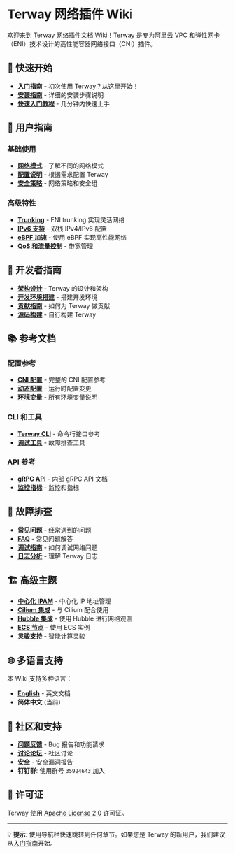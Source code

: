 # Terway 网络插件 Wiki

欢迎来到 Terway 网络插件文档 Wiki！Terway 是专为阿里云 VPC 和弹性网卡（ENI）技术设计的高性能容器网络接口（CNI）插件。

## 🚀 快速开始

- **[入门指南](入门指南.md)** - 初次使用 Terway？从这里开始！
- **[安装指南](安装指南.md)** - 详细的安装步骤说明
- **[快速入门教程](快速入门教程.md)** - 几分钟内快速上手

## 📖 用户指南

### 基础使用
- **[网络模式](user-guide/网络模式.md)** - 了解不同的网络模式
- **[配置说明](user-guide/配置说明.md)** - 根据需求配置 Terway
- **[安全策略](user-guide/安全策略.md)** - 网络策略和安全组

### 高级特性
- **[Trunking](user-guide/Trunking.md)** - ENI trunking 实现灵活网络
- **[IPv6 支持](user-guide/IPv6-支持.md)** - 双栈 IPv4/IPv6 配置
- **[eBPF 加速](user-guide/eBPF-加速.md)** - 使用 eBPF 实现高性能网络
- **[QoS 和流量控制](user-guide/QoS-流量控制.md)** - 带宽管理

## 🔧 开发者指南

- **[架构设计](developer-guide/架构设计.md)** - Terway 的设计和架构
- **[开发环境搭建](developer-guide/开发环境搭建.md)** - 搭建开发环境
- **[贡献指南](developer-guide/贡献指南.md)** - 如何为 Terway 做贡献
- **[源码构建](developer-guide/源码构建.md)** - 自行构建 Terway

## 📚 参考文档

### 配置参考
- **[CNI 配置](reference/CNI-配置.md)** - 完整的 CNI 配置参考
- **[动态配置](reference/动态配置.md)** - 运行时配置变更
- **[环境变量](reference/环境变量.md)** - 所有环境变量说明

### CLI 和工具
- **[Terway CLI](reference/Terway-CLI.md)** - 命令行接口参考
- **[调试工具](reference/调试工具.md)** - 故障排查工具

### API 参考
- **[gRPC API](reference/gRPC-API.md)** - 内部 gRPC API 文档
- **[监控指标](reference/监控指标.md)** - 监控和指标

## 🐛 故障排查

- **[常见问题](troubleshooting/常见问题.md)** - 经常遇到的问题
- **[FAQ](troubleshooting/FAQ.md)** - 常见问题解答
- **[调试指南](troubleshooting/调试指南.md)** - 如何调试网络问题
- **[日志分析](troubleshooting/日志分析.md)** - 理解 Terway 日志

## 🏗️ 高级主题

- **[中心化 IPAM](advanced/中心化-IPAM.md)** - 中心化 IP 地址管理
- **[Cilium 集成](advanced/Cilium-集成.md)** - 与 Cilium 配合使用
- **[Hubble 集成](advanced/Hubble-集成.md)** - 使用 Hubble 进行网络观测
- **[ECS 节点](advanced/ECS-节点.md)** - 使用 ECS 实例
- **[灵骏支持](advanced/灵骏支持.md)** - 智能计算灵骏

## 🌐 多语言支持

本 Wiki 支持多种语言：
- **[English](../Home.md)** - 英文文档
- **简体中文** (当前)

## 🤝 社区和支持

- **[问题反馈](https://github.com/AliyunContainerService/terway/issues/new)** - Bug 报告和功能请求
- **[讨论论坛](https://github.com/AliyunContainerService/terway/discussions)** - 社区讨论
- **[安全](https://github.com/AliyunContainerService/terway/blob/main/SECURITY.md)** - 安全漏洞报告
- **钉钉群**: 使用群号 `35924643` 加入

## 📄 许可证

Terway 使用 [Apache License 2.0](https://github.com/AliyunContainerService/terway/blob/main/LICENSE) 许可证。

---

💡 **提示**: 使用导航栏快速跳转到任何章节。如果您是 Terway 的新用户，我们建议从[入门指南](入门指南.md)开始。